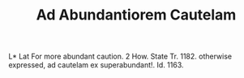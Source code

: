 ---
title: Ad Abundantiorem Cautelam
letter: A
permalink: "/definitions/bld-ad-abundantiorem-cautelam.html"
body: L* Lat For more abundant caution. 2 How. State Tr. 1182. otherwise expressed,
  ad cautelam ex superabundant!. Id. 1163.
published_at: '2018-07-07'
source: Black's Law Dictionary 2nd Ed (1910)
layout: post
---